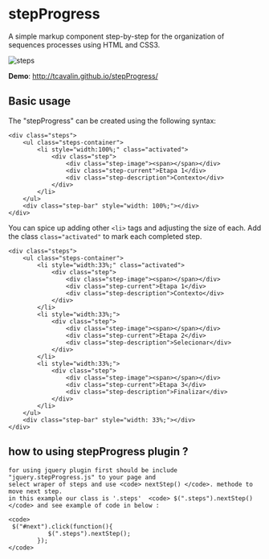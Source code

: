 # stepProgress
A simple markup component step-by-step for the organization of sequences processes using HTML and CSS3.

![steps](https://cloud.githubusercontent.com/assets/6153386/13013794/36805868-d198-11e5-9b2e-e1e3c4b87825.png)

**Demo**: http://tcavalin.github.io/stepProgress/

## Basic usage ##

The "stepProgress" can be created using the following syntax:

    <div class="steps">
        <ul class="steps-container">
            <li style="width:100%;" class="activated">
                <div class="step">
                    <div class="step-image"><span></span></div>
                    <div class="step-current">Etapa 1</div>
                    <div class="step-description">Contexto</div>
                </div>
            </li>
        </ul>
        <div class="step-bar" style="width: 100%;"></div>
    </div>

You can spice up adding other `<li>` tags and adjusting the size of each. Add the class `class="activated"` to mark each completed step.

    <div class="steps">
        <ul class="steps-container">
            <li style="width:33%;" class="activated">
                <div class="step">
                    <div class="step-image"><span></span></div>
                    <div class="step-current">Etapa 1</div>
                    <div class="step-description">Contexto</div>
                </div>
            </li>
            <li style="width:33%;">
                <div class="step">
                    <div class="step-image"><span></span></div>
                    <div class="step-current">Etapa 2</div>
                    <div class="step-description">Selecionar</div>
                </div>
            </li>
            <li style="width:33%;">
                <div class="step">
                    <div class="step-image"><span></span></div>
                    <div class="step-current">Etapa 3</div>
                    <div class="step-description">Finalizar</div>
                </div>
            </li>
        </ul>
        <div class="step-bar" style="width: 33%;"></div>
    </div>
    
  ## how to using stepProgress plugin ? ##
    
    for using jquery plugin first should be include "jquery.stepProgress.js" to your page and 
    select wraper of steps and use <code> nextStep() </code>. methode to move next step. 
    in this example our class is '.steps'  <code> $(".steps").nextStep() </code> and see example of code in below : 
    
    <code>
     $("#next").click(function(){
               $(".steps").nextStep();
            });
    </code>

